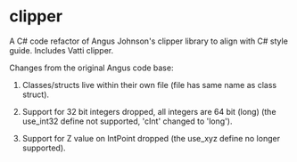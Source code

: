 # clipper
A C# code refactor of Angus Johnson's clipper library to align with C# style guide. Includes Vatti clipper.


Changes from the original Angus code base:

1. Classes/structs live within their own file (file has same name as class struct).

2. Support for 32 bit integers dropped, all integers are 64 bit (long) (the use_int32 define not supported, 'cInt' changed to 'long').

3. Support for Z value on IntPoint dropped (the use_xyz define no longer supported).

